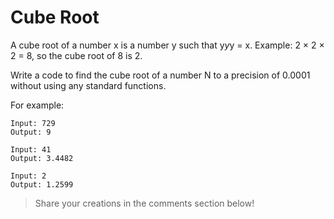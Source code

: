 # Cube Root

A cube root of a number x is a number y such that y*y*y = x.
Example: 2 × 2 × 2 = 8, so the cube root of 8 is 2.

Write a code to find the cube root of a number N  to a precision of 0.0001 without using any standard functions.

For example:
```
Input: 729
Output: 9

Input: 41
Output: 3.4482

Input: 2
Output: 1.2599
```
> Share your creations in the comments section below!
